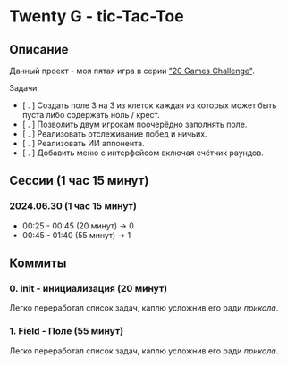 # Twenty G - tic-Tac-Toe



## Описание

Данный проект - моя пятая игра в серии ["20 Games Challenge"](https://20_games_challenge.gitlab.io/challenge/).

Задачи:
- [ . ] Создать поле 3 на 3 из клеток каждая из которых может быть пуста либо содержать ноль / крест.
- [ . ] Позволить двум игрокам поочерёдно заполнять поле.
- [ . ] Реализовать отслеживание побед и ничьих.
- [ . ] Реализовать ИИ аппонента.
- [ . ] Добавить меню с интерфейсом включая счётчик раундов.



## Сессии (1 час 15 минут)

### 2024.06.30 (1 час 15 минут)

* 00:25 - 00:45 (20 минут) -> 0
* 00:45 - 01:40 (55 минут) -> 1




## Коммиты

### 0. init - инициализация (20 минут)

Легко переработал список задач, каплю усложнив его ради _прикола_.

### 1. Field - Поле (55 минут)

Легко переработал список задач, каплю усложнив его ради _прикола_.
